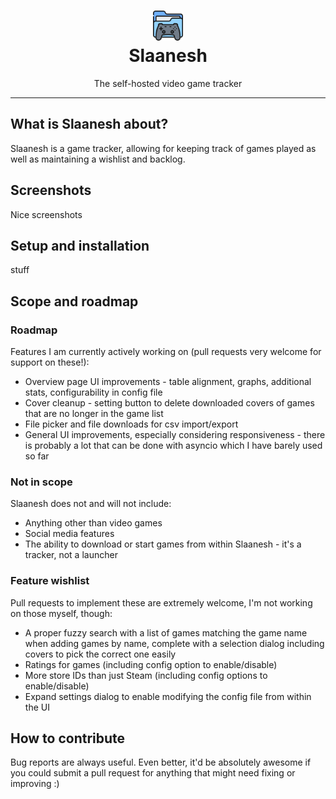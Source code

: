 <h1 align="center">
  <img src="/assets/Slaanesh.png" width="auto" height="48"/>
  <br>
  Slaanesh</h1>
<p align="center">The self-hosted video game tracker</p>

---

## What is Slaanesh about?
Slaanesh is a game tracker, allowing for keeping track of games played as well as maintaining a wishlist and backlog.

## Screenshots
Nice screenshots

## Setup and installation
stuff

## Scope and roadmap
### Roadmap
Features I am currently actively working on (pull requests very welcome for support on these!):
* Overview page UI improvements - table alignment, graphs, additional stats, configurability in config file
* Cover cleanup - setting button to delete downloaded covers of games that are no longer in the game list
* File picker and file downloads for csv import/export
* General UI improvements, especially considering responsiveness - there is probably a lot that can be done with asyncio which I have barely used so far

### Not in scope
Slaanesh does not and will not include:
* Anything other than video games
* Social media features
* The ability to download or start games from within Slaanesh - it's a tracker, not a launcher

### Feature wishlist
Pull requests to implement these are extremely welcome, I'm not working on those myself, though:
* A proper fuzzy search with a list of games matching the game name when adding games by name, complete with a selection dialog including covers to pick the correct one easily
* Ratings for games (including config option to enable/disable)
* More store IDs than just Steam (including config options to enable/disable)
* Expand settings dialog to enable modifying the config file from within the UI

## How to contribute
Bug reports are always useful.
Even better, it'd be absolutely awesome if you could submit a pull request for anything that might need fixing or improving :)

